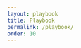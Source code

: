 ```yaml
---
layout: playbook
title: Playbook
permalink: /playbook/
order: 10
---
```


<!-- 

do not edit this page, changes should be on the _layouts/playbook

content changes can be made in individual best practices inside of _playbook/

-->
